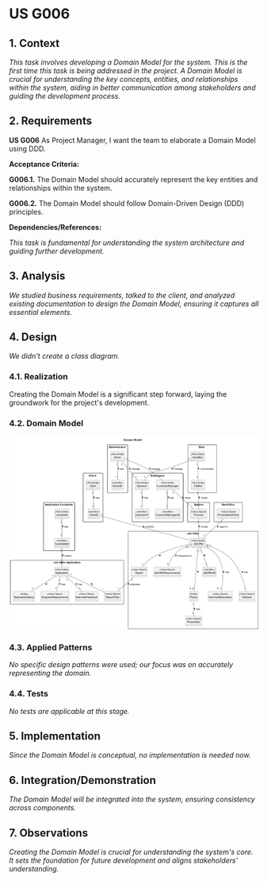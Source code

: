 # US G006

## 1. Context

*This task involves developing a Domain Model for the system. 
This is the first time this task is being addressed in the project. 
A Domain Model is crucial for understanding the key concepts, entities, 
and relationships within the system, aiding in better communication among stakeholders and guiding 
the development process.*

## 2. Requirements

**US G006** As Project Manager, I want the team to elaborate a Domain Model using DDD.

**Acceptance Criteria:**

**G006.1.** The Domain Model should accurately represent the key entities and relationships within the system.

**G006.2.** The Domain Model should follow Domain-Driven Design (DDD) principles.

**Dependencies/References:**

*This task is fundamental for understanding the system architecture and guiding further development.*

## 3. Analysis

*We studied business requirements, talked to the client, and analyzed existing documentation to design the Domain Model, 
ensuring it captures all essential elements.*

## 4. Design

*We didn't create a class diagram.*

### 4.1. Realization

Creating the Domain Model is a significant step forward, laying the groundwork for the project's development.

### 4.2. Domain Model

![](svg/DomainModel.png)

### 4.3. Applied Patterns

*No specific design patterns were used; our focus was on accurately representing the domain.*

### 4.4. Tests

*No tests are applicable at this stage.*

## 5. Implementation

*Since the Domain Model is conceptual, no implementation is needed now.* 

## 6. Integration/Demonstration

*The Domain Model will be integrated into the system, ensuring consistency across components.*

## 7. Observations

*Creating the Domain Model is crucial for understanding the system's core. 
It sets the foundation for future development and aligns stakeholders' understanding.*